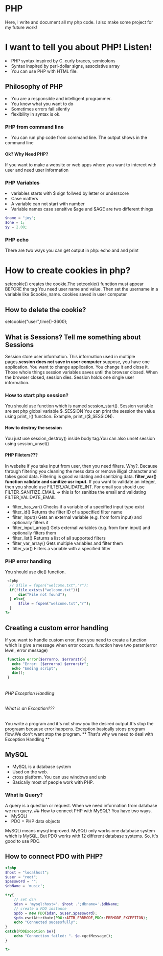 # PHP
Here, I write and document all my php code. I also make some project for 
my future work!
<h1>I want to tell you about PHP! Listen!</h1>
<p>
	<li>PHP syntax inspired by C. curly braces, semicolons</li>
	<li>Syntax inspired by perl-dollar signs, associative array</li>
	<li>You can use PHP with HTML file.</li>
<h2>Philosophy of PHP</h2>
<li>You are a responsible and intelligent programmer.</li>
<li>You know what you want to do</li>
<li>Sometimes errors fail silently</li>
<li>flexibility in syntax is ok.</li>
<h3> PHP from command line</h3>
<li>You can run php code from command line. The output shows in the command line</li>
<h4>Ok? Why Need PHP? </h4>
If you want to make a website or web apps where you want to interect with user and need user information
<h3>PHP Variables</h3>
<li>variables starts with $ sign follwed by letter or underscore</li>
<li>Case matters</li>
<li>A variable can not start with number</li>
<li>Variable names case sensitive $age and $AGE are two different things</li>

```php
$name = "joy";
$one = 1;
$y = 2.00;
```

<h3>PHP echo</h3>
There are two ways you can get output in php: echo and and print
</p>


<h1>How to create cookies in php?</h1>
<p>setcookie() creates the cookie.The setcookie() function must appear BEFORE the <html> tag
 You need user name and value. Then set the username in a variable like $cookie_name. cookies saved in user computer
  <h2>How to delete the cookie?</h2>
  setcookie("user",time()-3600);
 <h2>What is Sessions? Tell me something about Sessions</h2>
 Session store user information. This information used in multiple pages.<strong>session does not save in user computer</strong> 
 suppose, you have one application. You want to change application. You change it and close it. Those whole things session variables saves until the browser closed. When the browser closed, session dies. Session holds one single user information.
 <h3>How to start php session?</h3>
 You should use function which is named session_start(). Session variable are set php global variable $_SESSION
 You can print the session the value using print_r() function. Example, print_r($_SESSION).
 <h4>How to destroy the session</h4>
 You just use session_destroy() inside body tag.You can also unset session using session_unset()
 <h4>PHP Fileters???</h4>
 In website if you take input from user, then you need filters. Why?. Because through filtering you cleaning the mess data or remove     illigal character and takes good data. Filtering is good validating and sanitizing data. 
 <b>filter_var() function validate and sanitize usr input.</b> If you want to validate an integer, then you should use FILTER_VALIDATE_INT. For email you should use FILTER_SANITIZE_EMAIL -> this is for sanitize the email and validating FILTER_VALIDATE_EMAIL
<ul>
 <li>filter_has_var() Checks if a variable of a specified input type exist</li>
 <li>filter_id() Returns the filter ID of a specified filter name</li>
 <li>filter_input() Gets an external variable (e.g. from form input) and optionally filters it</li>
 <li>filter_input_array() Gets external variables (e.g. from form input) and optionally filters them</li>
 <li>filter_list() Returns a list of all supported filters</li>
 <li>filter_var_array() Gets multiple variables and filter them</li>
 <li>filter_var() Filters a variable with a specified filter</li>
 </ul>
 <section>
 <h3>PHP error handling</h3>
 <p>You should use die() function.
  
  ```php
   <?php
	// $file = fopen("welcome.txt","r");
	if(!file_exists("welcome.txt")){
		die("File not found");	
	} else{
		$file = fopen("welcome.txt","r");
	}
?>
 
 ```
 ## Creating a custom error handling
 If you want to handle custom error, then you need to create a function which is give a message when error occurs.
 function have two param(error level, error message) 
 
 ```php
  function error($errorno, $errorstr){
  	echo "Error: [$errorno] $errorstr";
	echo "Ending script";
	die();
  }
  
```
###### PHP Exception Handling
###### What is an Exception???
You write a program and it's not show you the desired output.It's stop the prograam because error happens. Exception basically stops
program flow.We don't want stop the program. ** That's why we need to deal with Exception Handling **
 </p>
	
</p>


## MySQL
<ul>
<li>MySQL is a database system</li>
<li>Used on the web.</li>
<li>cross platform. You can use windows and unix</li>
<li>Basically most of people work with PHP.</li>
</ul>
<h3>What is Query?</h3>
A query is a question or request. When we need information from database we run query.
## How to connect PHP with MySQL?
You have two ways.
<li>MySQLi</li>
<li>PDO = PHP data objects</li>
<p>MySQLi means mysql improved. MySQLi only works one database system which is MySQL. But PDO works with 12 different database 		systems. So, it's good to use PDO.
</p>
	
## How to connect PDO with PHP?		

```php
<?php 
$host = "localhost";
$user = "root";
$password = "";
$dbName = 'music';	

try{
	// set dsn
	$dsn = 'mysql:host='. $host .';dbname='.$dbName;
	// create a PDO instance
	$pdo = new PDO($dsn, $user,$password);
	$pdo->setAttribute(PDO::ATTR_ERRMODE,PDO::ERRMODE_EXCEPTION);
	echo "Connected sucessfully";
}
catch(PDOException $e){
	echo "Connection failed: ". $e->getMessage();
}	

?>
```
</section>
